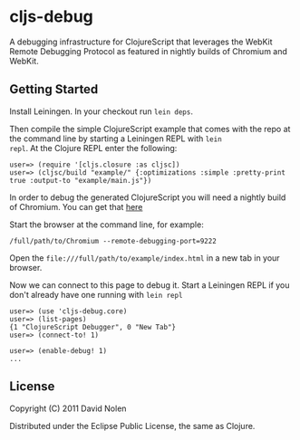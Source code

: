 cljs-debug
===

A debugging infrastructure for ClojureScript that leverages the WebKit Remote Debugging
Protocol as featured in nightly builds of Chromium and WebKit.

Getting Started
---

Install Leiningen. In your checkout run <code>lein deps</code>.

Then compile the simple ClojureScript example that comes with the repo at the command
line by starting a Leiningen REPL with <code>lein repl</code>. At the Clojure REPL
enter the following:

```console
user=> (require '[cljs.closure :as cljsc])
user=> (cljsc/build "example/" {:optimizations :simple :pretty-print true :output-to "example/main.js"})
```

In order to debug the generated ClojureScript you will need a nightly build of Chromium.
You can get that [here](http://commondatastorage.googleapis.com/chromium-browser-continuous/index.html)

Start the browser at the command line, for example:

```console
/full/path/to/Chromium --remote-debugging-port=9222
```

Open the <code>file:///full/path/to/example/index.html</code> in a new tab in your browser.

Now we can connect to this page to debug it. Start a Leiningen REPL if you don't already
have one running with <code>lein repl</code>

```console
user=> (use 'cljs-debug.core)
user=> (list-pages)
{1 "ClojureScript Debugger", 0 "New Tab"}
user=> (connect-to! 1)

user=> (enable-debug! 1)
...
```

License
---

Copyright (C) 2011 David Nolen

Distributed under the Eclipse Public License, the same as Clojure.
